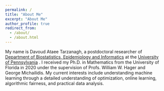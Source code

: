 ```yaml
---
permalink: /
title: "About Me"
excerpt: "About Me"
author_profile: true
redirect_from: 
  - /about/
  - /about.html
---
```


My name is Davoud Ataee Tarzanagh, a postdoctoral researcher of [Department of Biostatistics, Epidemiology and Informatics](https://www.dbei.med.upenn.edu/) at the [University of Pennsylvania](https://www.upenn.edu/) . I received my Ph.D. in Mathematics from the University of Florida in 2020 under the supervision of Profs. William W. Hager and George Michailidis.  My current interests include understanding machine learning through a detailed understanding of optimization, online learning, algorithmic fairness, and practical data analysis. 
